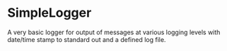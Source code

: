 SimpleLogger
============
A very basic logger for output of messages at various logging levels
with date/time stamp to standard out and a defined log file.

